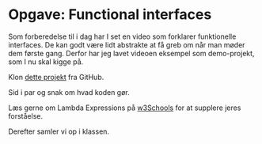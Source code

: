 # Opgave: Functional interfaces

Som forberedelse til i dag har I set en video som forklarer funktionelle interfaces. De kan godt være lidt abstrakte at få greb om når man møder dem første gang. Derfor har jeg lavet videoen eksempel som demo-projekt, som I nu skal kigge på.

Klon [dette projekt](https://github.com/SigneBorch/functional_interface_demo) fra GitHub.

Sid i par og snak om hvad koden gør.

Læs gerne om Lambda Expressions på [w3Schools](https://www.w3schools.com/java/java_lambda.asp) for at supplere jeres forståelse.

Derefter samler vi op i klassen.